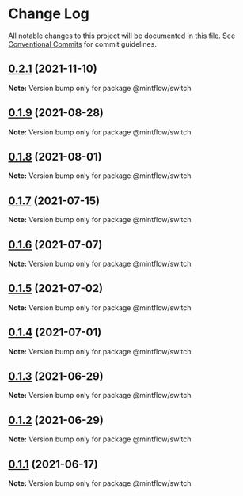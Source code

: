 # Change Log

All notable changes to this project will be documented in this file.
See [Conventional Commits](https://conventionalcommits.org) for commit guidelines.

## [0.2.1](https://github.com/vechai/mintflow/compare/@mintflow/switch@0.1.9...@mintflow/switch@0.2.1) (2021-11-10)

**Note:** Version bump only for package @mintflow/switch





## [0.1.9](https://github.com/vechai/mintflow/compare/@mintflow/switch@0.1.8...@mintflow/switch@0.1.9) (2021-08-28)

**Note:** Version bump only for package @mintflow/switch





## [0.1.8](https://github.com/vechai/mintflow/compare/@mintflow/switch@0.1.7...@mintflow/switch@0.1.8) (2021-08-01)

**Note:** Version bump only for package @mintflow/switch





## [0.1.7](https://github.com/vechai/mintflow/compare/@mintflow/switch@0.1.6...@mintflow/switch@0.1.7) (2021-07-15)

**Note:** Version bump only for package @mintflow/switch





## [0.1.6](https://github.com/vechai/mintflow/compare/@mintflow/switch@0.1.5...@mintflow/switch@0.1.6) (2021-07-07)

**Note:** Version bump only for package @mintflow/switch





## [0.1.5](https://github.com/vechai/mintflow/compare/@mintflow/switch@0.1.4...@mintflow/switch@0.1.5) (2021-07-02)

**Note:** Version bump only for package @mintflow/switch





## [0.1.4](https://github.com/vechai/mintflow/compare/@mintflow/switch@0.1.3...@mintflow/switch@0.1.4) (2021-07-01)

**Note:** Version bump only for package @mintflow/switch





## [0.1.3](https://github.com/vechai/mintflow/compare/@mintflow/switch@0.1.2...@mintflow/switch@0.1.3) (2021-06-29)

**Note:** Version bump only for package @mintflow/switch





## [0.1.2](https://github.com/vechai/mintflow/compare/@mintflow/switch@0.1.1...@mintflow/switch@0.1.2) (2021-06-29)

**Note:** Version bump only for package @mintflow/switch





## [0.1.1](https://github.com/vechai/mintflow/compare/@mintflow/switch@0.1.0...@mintflow/switch@0.1.1) (2021-06-17)

**Note:** Version bump only for package @mintflow/switch
